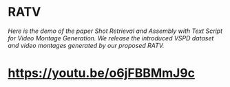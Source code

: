 # RATV

*Here is the demo of the paper Shot Retrieval and Assembly with Text Script for Video Montage Generation. We release the introduced VSPD dataset and video montages generated by our proposed RATV.*


# https://youtu.be/o6jFBBMmJ9c
